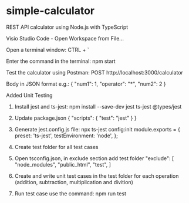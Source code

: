 # simple-calculator

REST API calculator using Node.js with TypeScript

Visio Studio Code - Open Workspace from File...

Open a terminal window: CTRL + `

Enter the command in the terminal: npm start

Test the calculator using Postman:
POST http://localhost:3000/calculator

Body in JSON format e.g.:
{
    "num1": 1,
    "operator": "*",
    "num2": 2
}

Added Unit Testing
1. Install jest and ts-jest: npm install --save-dev jest ts-jest @types/jest

2. Update package.json
{
  "scripts": {
    "test": "jest"
  }
}

3. Generate jest.config.js file: npx ts-jest config:init
module.exports = {
  preset: 'ts-jest',
  testEnvironment: 'node',
};

4. Create test folder for all test cases

5. Open tsconfig.json, in exclude section add test folder
"exclude": [
   "node_modules",
   "public_html",
   "test",
]

6. Create and write unit test cases in the test folder for each operation (addition, subtraction, multiplication and divition)

7. Run test case use the command: npm run test